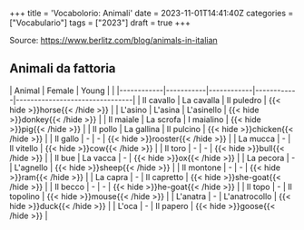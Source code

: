 +++
title = 'Vocabolorio: Animali'
date = 2023-11-01T14:41:40Z
categories = ["Vocabulario"]
tags = ["2023"]
draft = true
+++

Source: https://www.berlitz.com/blog/animals-in-italian

## Animali da fattoria

| Animal | Female | Young | |
|------------|-----------|------------|------------|--------------------------------|
| Il cavallo | La cavalla | Il puledro | {{< hide >}}horse{{< /hide >}} |
| L'asino | L'asina | L'asinello | {{< hide >}}donkey{{< /hide >}} |
| Il maiale | La scrofa | I maialino | {{< hide >}}pig{{< /hide >}} |
| Il pollo | La gallina | Il pulcino | {{< hide >}}chicken{{< /hide >}} |
| Il gallo | - | - | {{< hide >}}rooster{{< /hide >}} |
| La mucca | - | Il vitello | {{< hide >}}cow{{< /hide >}} |
| Il toro | - | - | {{< hide >}}bull{{< /hide >}} |
| Il bue | La vacca | - | {{< hide >}}ox{{< /hide >}} |
| La pecora | - | L'agnello | {{< hide >}}sheep{{< /hide >}} |
| Il montone | - | - | {{< hide >}}ram{{< /hide >}} |
| La capra | - | Il capretto | {{< hide >}}she-goat{{< /hide >}} |
| Il becco | - | - | {{< hide >}}he-goat{{< /hide >}} |
| Il topo | - | Il topolino | {{< hide >}}mouse{{< /hide >}} |
| L'anatra | - | L'anatrocollo | {{< hide >}}duck{{< /hide >}} |
| L'oca | - | Il papero | {{< hide >}}goose{{< /hide >}} |
